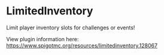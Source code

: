 # LimitedInventory
Limit player inventory slots for challenges or events!

View plugin information here: https://www.spigotmc.org/resources/limitedinventory.128067
